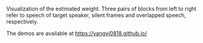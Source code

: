  Visualization of the estimated weight. Three pairs of blocks from left to right refer to speech of target speaker, silent frames and overlapped speech, respectively.

The demos are available at https://yangyi0818.github.io/
